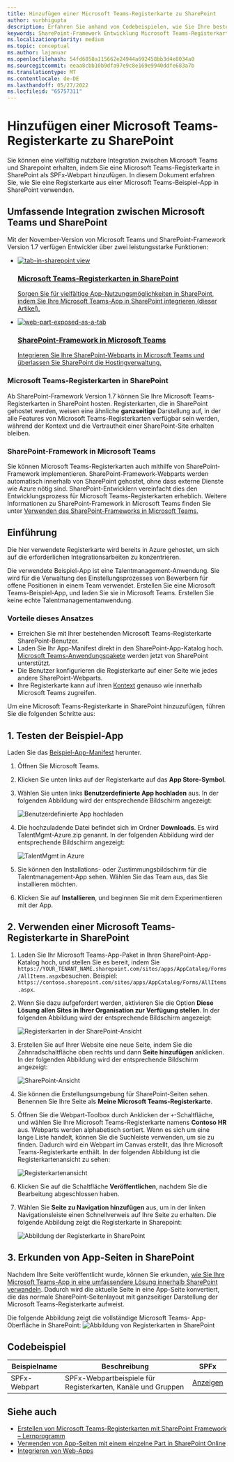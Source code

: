 ```yaml
---
title: Hinzufügen einer Microsoft Teams-Registerkarte zu SharePoint
author: surbhigupta
description: Erfahren Sie anhand von Codebeispielen, wie Sie Ihre bestehende Microsoft Teams-Registerkarte als SharePoint-Framework-Webpart für SharePoint bereitstellen.
keywords: SharePoint-Framework Entwicklung Microsoft Teams-Registerkarten
ms.localizationpriority: medium
ms.topic: conceptual
ms.author: lajanuar
ms.openlocfilehash: 54fd6858a115662e24944a692458bb3d4e8034a0
ms.sourcegitcommit: eeaa8cbb10b9dfa97e9c8e169e9940ddfe683a7b
ms.translationtype: MT
ms.contentlocale: de-DE
ms.lasthandoff: 05/27/2022
ms.locfileid: "65757311"
---
```

# <a name="add-teams-tab-to-sharepoint"></a>Hinzufügen einer Microsoft Teams-Registerkarte zu SharePoint

Sie können eine vielfältig nutzbare Integration zwischen Microsoft Teams und Sharepoint erhalten, indem Sie eine Microsoft Teams-Registerkarte in SharePoint als SPFx-Webpart hinzufügen. In diesem Dokument erfahren Sie, wie Sie eine Registerkarte aus einer Microsoft Teams-Beispiel-App in SharePoint verwenden.

## <a name="rich-integration-between-teams-and-sharepoint"></a>Umfassende Integration zwischen Microsoft Teams und SharePoint

Mit der November-Version von Microsoft Teams und SharePoint-Framework Version 1.7 verfügen Entwickler über zwei leistungsstarke Funktionen:

<ul  class="panelContent cardsC">
<li>
    <a href="#introduction">
        <div class="cardSize">
            <div class="cardPadding">
                <div class="card">
                    <div class="cardImageOuter">
                        <div class="cardImage bgdAccent1">
                            <img src="~/assets/images/tabs/tabs-in-sharepoint/image084.png" alt="tab-in-sharepoint view"/>
                        </div>
                    </div>
                    <div class="cardText">
                        <h3>Microsoft Teams-Registerkarten in SharePoint</h3>
                        <p>Sorgen Sie für vielfältige App-Nutzungsmöglichkeiten in SharePoint, indem Sie Ihre Microsoft Teams-App in SharePoint integrieren (dieser Artikel).</p>
                    </div>
                </div>
            </div>
        </div>
    </a>
</li>
<li>
    <a href="/sharepoint/dev/spfx/web-parts/get-started/using-web-part-as-ms-teams-tab">
        <div class="cardSize">
            <div class="cardPadding">
                <div class="card">
                    <div class="cardImageOuter">
                        <div class="cardImage bgdAccent1">
                            <img src="~/assets/images/tabs/tabs-in-sharepoint/SharePoint-web-part-exposed-as-a-Tab-in-Microsoft-Teams.png" alt="web-part-exposed-as-a-tab" />
                        </div>
                    </div>
                    <div class="cardText">
                        <h3>SharePoint-Framework in Microsoft Teams</h3>
                        <p>Integrieren Sie Ihre SharePoint-Webparts in Microsoft Teams und überlassen Sie SharePoint die Hostingverwaltung.</p>
                    </div>
                </div>
            </div>
        </div>
    </a>
</li>
</ul>

### <a name="teams-tabs-in-sharepoint"></a>Microsoft Teams-Registerkarten in SharePoint

Ab SharePoint-Framework Version 1.7 können Sie Ihre Microsoft Teams-Registerkarten in SharePoint hosten. Registerkarten, die in SharePoint gehostet werden, weisen eine ähnliche **ganzseitige** Darstellung auf, in der alle Features von Microsoft Teams-Registerkarten verfügbar sein werden, während der Kontext und die Vertrautheit einer SharePoint-Site erhalten bleiben.

### <a name="sharepoint-framework-in-teams"></a>SharePoint-Framework in Microsoft Teams

Sie können Microsoft Teams-Registerkarten auch mithilfe von SharePoint-Framework implementieren. SharePoint-Framework-Webparts werden automatisch innerhalb von SharePoint gehostet, ohne dass externe Dienste wie Azure nötig sind. SharePoint-Entwicklern vereinfacht dies den Entwicklungsprozess für Microsoft Teams-Registerkarten erheblich. Weitere Informationen zu SharePoint-Framework in Microsoft Teams finden Sie unter [Verwenden des SharePoint-Frameworks in Microsoft Teams.](/sharepoint/dev/spfx/web-parts/get-started/using-web-part-as-ms-teams-tab)

## <a name="introduction"></a>Einführung

Die hier verwendete Registerkarte wird bereits in Azure gehostet, um sich auf die erforderlichen Integrationsarbeiten zu konzentrieren.

Die verwendete Beispiel-App ist eine Talentmanagement-Anwendung. Sie wird für die Verwaltung des Einstellungsprozesses von Bewerbern für offene Positionen in einem Team verwendet. Erstellen Sie eine Microsoft Teams-Beispiel-App, und laden Sie sie in Microsoft Teams. Erstellen Sie keine echte Talentmanagementanwendung.

### <a name="benefits-of-this-approach"></a>Vorteile dieses Ansatzes

* Erreichen Sie mit Ihrer bestehenden Microsoft Teams-Registerkarte SharePoint-Benutzer.
* Laden Sie Ihr App-Manifest direkt in den SharePoint-App-Katalog hoch. [Microsoft Teams-Anwendungspakete](~/concepts/build-and-test/apps-package.md) werden jetzt von SharePoint unterstützt.
* Die Benutzer konfigurieren die Registerkarte auf einer Seite wie jedes andere SharePoint-Webparts.
* Ihre Registerkarte kann auf ihren [Kontext](~/tabs/how-to/access-teams-context.md) genauso wie innerhalb Microsoft Teams zugreifen.

Um eine Microsoft Teams-Registerkarte in SharePoint hinzuzufügen, führen Sie die folgenden Schritte aus:

## <a name="1-test-the-sample-app"></a>1. Testen der Beispiel-App

Laden Sie das [Beispiel-App-Manifest](https://github.com/MicrosoftDocs/msteams-docs/raw/master/msteams-platform/assets/downloads/TalentMgmt-Azure.zip) herunter.

1. Öffnen Sie Microsoft Teams.
1. Klicken Sie unten links auf der Registerkarte auf das **App Store-Symbol**.
1. Wählen Sie unten links **Benutzerdefinierte App hochladen** aus. In der folgenden Abbildung wird der entsprechende Bildschirm angezeigt:  

    ![Benutzerdefinierte App hochladen](~/assets/images/tabs/tabs-in-sharepoint/upload-custom-app.png)

1. Die hochzuladende Datei befindet sich im Ordner **Downloads**. Es wird TalentMgmt-Azure.zip genannt. In der folgenden Abbildung wird der entsprechende Bildschirm angezeigt:

    ![TalentMgmt in Azure](~/assets/images/tabs/tabs-in-sharepoint/talentmgmt-azure.png)

1. Sie können den Installations- oder Zustimmungsbildschirm für die Talentmanagement-App sehen. Wählen Sie das Team aus, das Sie installieren möchten.
1. Klicken Sie auf **Installieren**, und beginnen Sie mit dem Experimentieren mit der App.

## <a name="2-use-teams-tab-in-sharepoint"></a>2. Verwenden einer Microsoft Teams-Registerkarte in SharePoint

1. Laden Sie Ihr Microsoft Teams-App-Paket in Ihren SharePoint-App-Katalog hoch, und stellen Sie es bereit, indem Sie `https://YOUR_TENANT_NAME.sharepoint.com/sites/apps/AppCatalog/Forms/AllItems.aspx`besuchen. Beispiel: `https://contoso.sharepoint.com/sites/apps/AppCatalog/Forms/AllItems.aspx`.

1. Wenn Sie dazu aufgefordert werden, aktivieren Sie die Option **Diese Lösung allen Sites in Ihrer Organisation zur Verfügung stellen**.
In der folgenden Abbildung wird der entsprechende Bildschirm angezeigt:

   ![Registerkarten in der SharePoint-Ansicht](~/assets/images/tabs/tabs-in-sharepoint/image065.png)

1. Erstellen Sie auf Ihrer Website eine neue Seite, indem Sie die Zahnradschaltfläche oben rechts und dann **Seite hinzufügen** anklicken.
In der folgenden Abbildung wird der entsprechende Bildschirm angezeigt:

   ![SharePoint-Ansicht](~/assets/images/tabs/tabs-in-sharepoint/image066.png)

1. Sie können die Erstellungsumgebung für SharePoint-Seiten sehen. Benennen Sie Ihre Seite als **Meine Microsoft Teams-Registerkarte**.

1. Öffnen Sie die Webpart-Toolbox durch Anklicken der `+`-Schaltfläche, und wählen Sie Ihre Microsoft Teams-Registerkarte namens **Contoso HR** aus. Webparts werden alphabetisch sortiert. Wenn es sich um eine lange Liste handelt, können Sie die Suchleiste verwenden, um sie zu finden. Dadurch wird ein Webpart im Canvas erstellt, das Ihre Microsoft Teams-Registerkarte enthält. In der folgenden Abbildung ist die Registerkartenansicht zu sehen:

   ![Registerkartenansicht](~/assets/images/tabs/tabs-in-sharepoint/image071.png)

1. Klicken Sie auf die Schaltfläche **Veröffentlichen**, nachdem Sie die Bearbeitung abgeschlossen haben.

1. Wählen Sie **Seite zu Navigation hinzufügen** aus, um in der linken Navigationsleiste einen Schnellverweis auf Ihre Seite zu erhalten.
Die folgende Abbildung zeigt die Registerkarte in Sharepoint:

   ![Abbildung der Registerkarte in SharePoint](~/assets/images/tabs/tabs-in-sharepoint/image073.png)

## <a name="3-explore-app-pages-in-sharepoint"></a>3. Erkunden von App-Seiten in SharePoint

Nachdem Ihre Seite veröffentlicht wurde, können Sie erkunden, [wie Sie Ihre Microsoft Teams-App in eine umfassendere Lösung innerhalb SharePoint verwandeln](/sharepoint/dev/spfx/web-parts/single-part-app-pages). Dadurch wird die aktuelle Seite in eine App-Seite konvertiert, die das normale SharePoint-Seitenlayout mit ganzseitiger Darstellung der Microsoft Teams-Registerkarte aufweist.

Die folgende Abbildung zeigt die vollständige Microsoft Teams- App-Oberfläche in SharePoint: ![Abbildung von Registerkarten in SharePoint](~/assets/images/tabs/tabs-in-sharepoint/image085.png)

## <a name="code-sample"></a>Codebeispiel

| **Beispielname** | **Beschreibung** | **SPFx** |
|-----------------|-----------------|----------|
| SPFx-Webpart | SPFx-Webpartbeispiele für Registerkarten, Kanäle und Gruppen | [Anzeigen](https://github.com/OfficeDev/Microsoft-Teams-Samples/tree/main/samples/tab-channel-group/spfx)

## <a name="see-also"></a>Siehe auch

* [Erstellen von Microsoft Teams-Registerkarten mit SharePoint Framework – Lernprogramm](/sharepoint/dev/spfx/web-parts/get-started/using-web-part-as-ms-teams-tab)
* [Verwenden von App-Seiten mit einem einzelne Part in SharePoint Online](/sharepoint/dev/spfx/web-parts/single-part-app-pages)
* [Integrieren von Web-Apps](~/samples/integrate-web-apps-overview.md)
